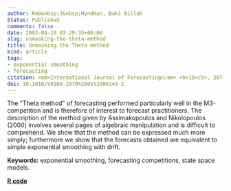 ```yaml
---
author: Rob&nbsp;J&nbsp;Hyndman, Baki Billah
Status: Published
comments: false
date: 2003-04-16 03:29:35+00:00
slug: unmasking-the-theta-method
title: Unmasking the Theta method
kind: article
tags:
- exponential smoothing
- forecasting
citation: <em>International Journal of Forecasting</em> <b>19</b>, 287-290
doi: 10.1016/S0169-2070%2801%2900143-1
---
```


The "Theta method" of forecasting performed particularly well in the M3-competition and is therefore of interest to forecast practitioners. The description of the method given by Assimakopoulos and Nikolopoulos (2000) involves several pages of algebraic manipulation and is difficult to comprehend. We show that the method can be expressed much more simply; furthermore we show that the forecasts obtained are equivalent to simple exponential smoothing with drift.

**Keywords:** exponential smoothing, forecasting competitions, state space models.

**[R code](http://github.com/robjhyndman/forecast)**


